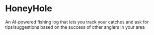 # HoneyHole
An AI-powered fishing log that lets you track your catches and ask for tips/suggestions based on the success of other anglers in your area
